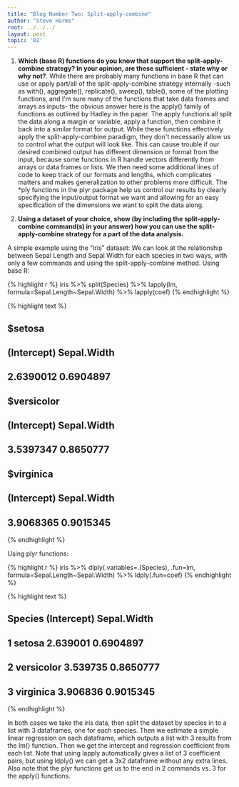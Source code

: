 ```yaml
---
title: "Blog Number Two: Split-apply-combine"
author: "Steve Harms"
root: ../../../
layout: post
topic: '02'
---
```


1. **Which (base R) functions do you know that support the split-apply-combine strategy? In your opinion, are these sufficient - state why or why not?**. 
While there are probably many functions in base R that can use or apply part/all of the split-apply-combine strategy internally -such as with(), aggregate(), replicate(), sweep(), table(), some of the plotting functions, and I'm sure many of the functions that take data frames and arrays as inputs- the obvious answer here is the apply() family of functions as outlined by Hadley in the paper. The apply functions all split the data along a margin or variable, apply a function, then combine it back into a similar format for output. While these functions effectively apply the split-apply-combine paradigm, they don't necessarily allow us to control what the output will look like. This can cause trouble if our desired combined output has different dimension or format from the input, because some functions in R handle vectors differently from arrays or data frames or lists. We then need some additional lines of code to keep track of our formats and lengths, which complicates matters and makes generalization to other problems more difficult. The *ply functions in the plyr package help us control our results by clearly specifying the input/output format we want and allowing for an easy specification of the dimensions we want to split the data along.

2. **Using a dataset of your choice, show (by including the split-apply-combine command(s) in your answer) how you can use the split-apply-combine strategy for a part of the data analysis.**

A simple example using the "iris" dataset: We can look at the relationship between Sepal Length and Sepal Width for each species in two ways, with only a few commands and using the split-apply-combine method.
Using base R:


{% highlight r %}
iris %>% split(Species) %>% lapply(lm, formula=Sepal.Length~Sepal.Width) %>% lapply(coef)
{% endhighlight %}



{% highlight text %}
## $setosa
## (Intercept) Sepal.Width 
##   2.6390012   0.6904897 
## 
## $versicolor
## (Intercept) Sepal.Width 
##   3.5397347   0.8650777 
## 
## $virginica
## (Intercept) Sepal.Width 
##   3.9068365   0.9015345
{% endhighlight %}

Using plyr functions:

{% highlight r %}
iris %>% dlply(.variables=.(Species), .fun=lm, formula=Sepal.Length~Sepal.Width) %>% ldply(.fun=coef)
{% endhighlight %}



{% highlight text %}
##      Species (Intercept) Sepal.Width
## 1     setosa    2.639001   0.6904897
## 2 versicolor    3.539735   0.8650777
## 3  virginica    3.906836   0.9015345
{% endhighlight %}

In both cases we take the iris data, then split the dataset by species in to a list with 3 dataframes, one for each species. Then we estimate a simple linear regression on each dataframe, which outputs a list with 3 results from the lm() function. Then we get the intercept and regression coefficient from each list. Note that using lapply automatically gives a list of 3 coefficient pairs, but using ldply() we can get a 3x2 dataframe without any extra lines. Also note that the plyr functions get us to the end in 2 commands vs. 3 for the apply() functions.
